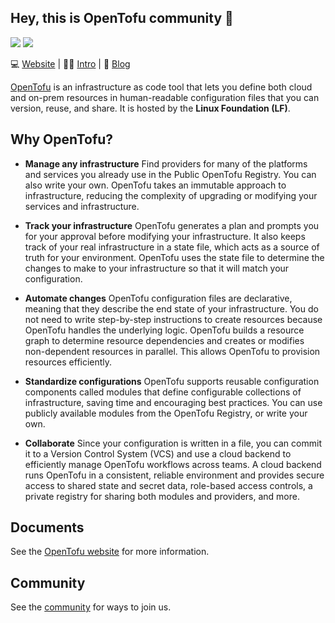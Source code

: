 ## Hey, this is OpenTofu community 👋

![](https://raw.githubusercontent.com/opentofu/brand-artifacts/main/full/transparent/SVG/on-dark.svg#gh-dark-mode-only)
![](https://raw.githubusercontent.com/opentofu/brand-artifacts/main/full/transparent/SVG/on-light.svg#gh-light-mode-only)



💻 [Website](https://opentofu.org) | 👩‍💻 [Intro](https://opentofu.org/docs/intro/) | 👀 [Blog](https://opentofu.org/blog)

[OpenTofu](https://github.com/opentofu/opentofu) is an infrastructure as code tool that lets you define both cloud and on-prem resources in human-readable configuration files that you can version, reuse, and share. It is hosted by the **Linux Foundation (LF)**.

## Why OpenTofu?

- **Manage any infrastructure**
Find providers for many of the platforms and services you already use in the Public OpenTofu Registry. You can also write your own. OpenTofu takes an immutable approach to infrastructure, reducing the complexity of upgrading or modifying your services and infrastructure.

- **Track your infrastructure**
OpenTofu generates a plan and prompts you for your approval before modifying your infrastructure. It also keeps track of your real infrastructure in a state file, which acts as a source of truth for your environment. OpenTofu uses the state file to determine the changes to make to your infrastructure so that it will match your configuration.

- **Automate changes**
OpenTofu configuration files are declarative, meaning that they describe the end state of your infrastructure. You do not need to write step-by-step instructions to create resources because OpenTofu handles the underlying logic. OpenTofu builds a resource graph to determine resource dependencies and creates or modifies non-dependent resources in parallel. This allows OpenTofu to provision resources efficiently.

- **Standardize configurations**
OpenTofu supports reusable configuration components called modules that define configurable collections of infrastructure, saving time and encouraging best practices. You can use publicly available modules from the OpenTofu Registry, or write your own.

- **Collaborate**
Since your configuration is written in a file, you can commit it to a Version Control System (VCS) and use a cloud backend to efficiently manage OpenTofu workflows across teams. A cloud backend runs OpenTofu in a consistent, reliable environment and provides secure access to shared state and secret data, role-based access controls, a private registry for sharing both modules and providers, and more.

## Documents

See the [OpenTofu website](https://opentofu.org) for more information.

## Community

See the [community](https://opentofu.org/docs/intro/#community) for ways to join us.

